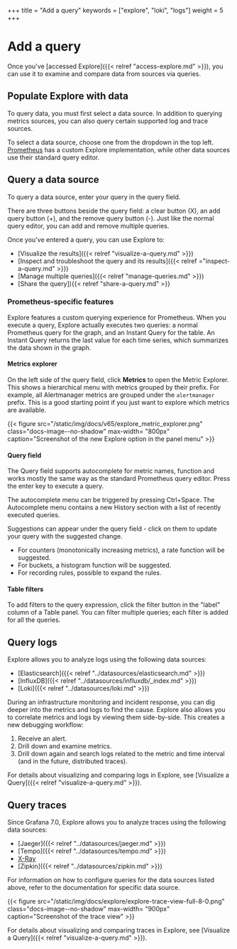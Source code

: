 +++
title = "Add a query"
keywords = ["explore", "loki", "logs"]
weight = 5
+++

# Add a query

Once you've [accessed Explore]({{< relref "access-explore.md" >}}), you can use it to examine and compare data from sources via queries.

## Populate Explore with data

To query data, you must first select a data source. In addition to querying metrics sources, you can also query certain supported log and trace sources.

To select a data source, choose one from the dropdown in the top left. [Prometheus](https://grafana.com/oss/prometheus/) has a custom Explore implementation, while other data sources use their standard query editor.

## Query a data source

To query a data source, enter your query in the query field.

There are three buttons beside the query field: a clear button (X), an add query button (+), and the remove query button (-). Just like the normal query editor, you can add and remove multiple queries.

Once you've entered a query, you can use Explore to:

- [Visualize the results]({{< relref "visualize-a-query.md" >}})
- [Inspect and troubleshoot the query and its results]({{< relref ="inspect-a-query.md" >}})
- [Manage multiple queries]({{< relref "manage-queries.md" >}})
- [Share the query]){{< relref "share-a-query.md" >}}

### Prometheus-specific features

Explore features a custom querying experience for Prometheus. When you execute a query, Explore actually executes two queries: a normal Prometheus query for the graph, and an Instant Query for the table. An Instant Query returns the last value for each time series, which summarizes the data shown in the graph.

#### Metrics explorer

On the left side of the query field, click **Metrics** to open the Metric Explorer. This shows a hierarchical menu with metrics grouped by their prefix. For example, all Alertmanager metrics are grouped under the `alertmanager` prefix. This is a good starting point if you just want to explore which metrics are available.

{{< figure src="/static/img/docs/v65/explore_metric_explorer.png" class="docs-image--no-shadow" max-width= "800px" caption="Screenshot of the new Explore option in the panel menu" >}}

#### Query field

The Query field supports autocomplete for metric names, function and works mostly the same way as the standard Prometheus query editor. Press the enter key to execute a query.

The autocomplete menu can be triggered by pressing Ctrl+Space. The Autocomplete menu contains a new History section with a list of recently executed queries.

Suggestions can appear under the query field - click on them to update your query with the suggested change.

- For counters (monotonically increasing metrics), a rate function will be suggested.
- For buckets, a histogram function will be suggested.
- For recording rules, possible to expand the rules.

#### Table filters

To add filters to the query expression, click the filter button in the "label" column of a Table panel. You can filter multiple queries; each filter is added for all the queries.

## Query logs

Explore allows you to analyze logs using the following data sources:

- [Elasticsearch]({{< relref "../datasources/elasticsearch.md" >}})
- [InfluxDB]({{< relref "../datasources/influxdb/_index.md" >}})
- [Loki]({{< relref "../datasources/loki.md" >}})

During an infrastructure monitoring and incident response, you can dig deeper into the metrics and logs to find the cause. Explore also allows you to correlate metrics and logs by viewing them side-by-side. This creates a new debugging workflow:

1. Receive an alert.
1. Drill down and examine metrics.
1. Drill down again and search logs related to the metric and time interval (and in the future, distributed traces).

For details about visualizing and comparing logs in Explore, see [Visualize a Query]({{< relref "visualize-a-query.md" >}}).

## Query traces

Since Grafana 7.0, Explore allows you to analyze traces using the following data sources:

- [Jaeger]({{< relref "../datasources/jaeger.md" >}})
- [Tempo]({{< relref "../datasources/tempo.md" >}})
- [X-Ray](https://grafana.com/grafana/plugins/grafana-x-ray-datasource)
- [Zipkin]({{< relref "../datasources/zipkin.md" >}})

For information on how to configure queries for the data sources listed above, refer to the documentation for specific data source.

{{< figure src="/static/img/docs/explore/explore-trace-view-full-8-0.png" class="docs-image--no-shadow" max-width= "900px" caption="Screenshot of the trace view" >}}

For details about visualizing and comparing traces in Explore, see [Visualize a Query]({{< relref "visualize-a-query.md" >}}).
